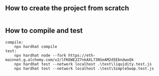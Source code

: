 ## How to create the project from scratch

```

```

## How to compile and test

```
compile:
    npx hardhat compile
test:
    npx hardhat node --fork https://eth-mainnet.g.alchemy.com/v2/lFKEWE2Z7nkAXL73NSeAM2d5EbndwoQk
    npx hardhat test --network localhost .\test\liquidity.test.js
    npx hardhat test --network localhost .\test\SimpleSwap.test.js
```
